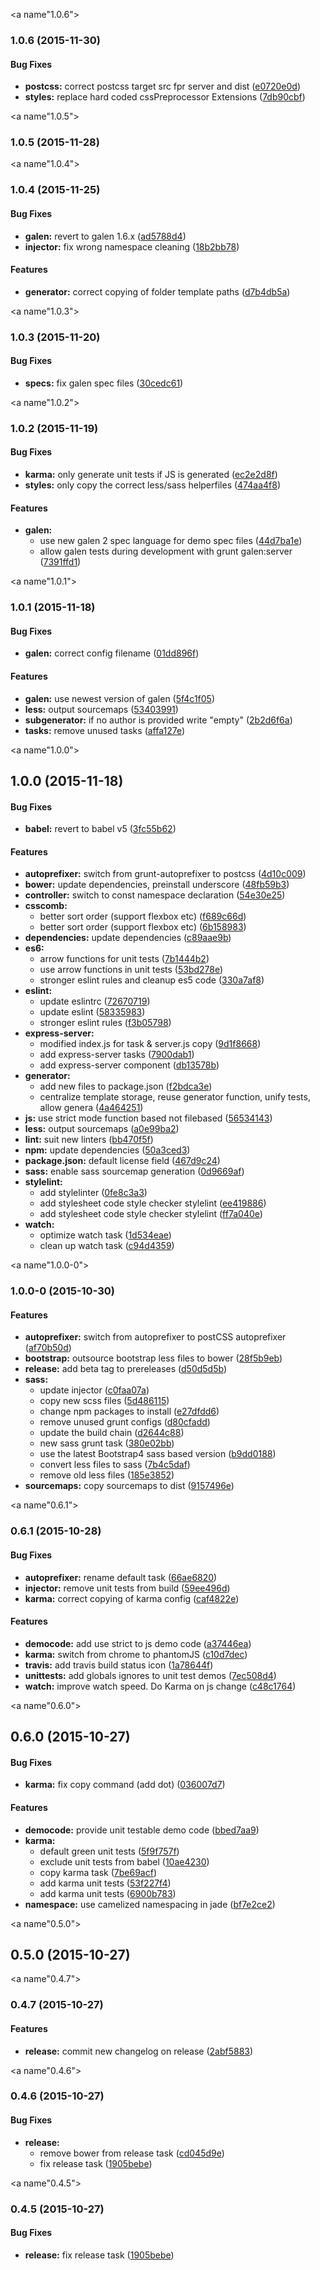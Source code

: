 <a name"1.0.6"></a>
### 1.0.6 (2015-11-30)


#### Bug Fixes

* **postcss:** correct postcss target src fpr server and dist ([e0720e0d](https://github.com/nexumAG/generator-atomic/commit/e0720e0d))
* **styles:** replace hard coded cssPreprocessor Extensions ([7db90cbf](https://github.com/nexumAG/generator-atomic/commit/7db90cbf))


<a name"1.0.5"></a>
### 1.0.5 (2015-11-28)


<a name"1.0.4"></a>
### 1.0.4 (2015-11-25)


#### Bug Fixes

* **galen:** revert to galen 1.6.x ([ad5788d4](https://github.com/nexumAG/generator-atomic/commit/ad5788d4))
* **injector:** fix wrong namespace cleaning ([18b2bb78](https://github.com/nexumAG/generator-atomic/commit/18b2bb78))


#### Features

* **generator:** correct copying of folder template paths ([d7b4db5a](https://github.com/nexumAG/generator-atomic/commit/d7b4db5a))


<a name"1.0.3"></a>
### 1.0.3 (2015-11-20)


#### Bug Fixes

* **specs:** fix galen spec files ([30cedc61](https://github.com/nexumAG/generator-atomic/commit/30cedc61))


<a name"1.0.2"></a>
### 1.0.2 (2015-11-19)


#### Bug Fixes

* **karma:** only generate unit tests if JS is generated ([ec2e2d8f](https://github.com/nexumAG/generator-atomic/commit/ec2e2d8f))
* **styles:** only copy the correct less/sass helperfiles ([474aa4f8](https://github.com/nexumAG/generator-atomic/commit/474aa4f8))


#### Features

* **galen:**
  * use new galen 2 spec language for demo spec files ([44d7ba1e](https://github.com/nexumAG/generator-atomic/commit/44d7ba1e))
  * allow galen tests during development with grunt galen:server ([7391ffd1](https://github.com/nexumAG/generator-atomic/commit/7391ffd1))


<a name"1.0.1"></a>
### 1.0.1 (2015-11-18)


#### Bug Fixes

* **galen:** correct config filename ([01dd896f](https://github.com/nexumAG/generator-atomic/commit/01dd896f))


#### Features

* **galen:** use newest version of galen ([5f4c1f05](https://github.com/nexumAG/generator-atomic/commit/5f4c1f05))
* **less:** output sourcemaps ([53403991](https://github.com/nexumAG/generator-atomic/commit/53403991))
* **subgenerator:** if no author is provided write "empty" ([2b2d6f6a](https://github.com/nexumAG/generator-atomic/commit/2b2d6f6a))
* **tasks:** remove unused tasks ([affa127e](https://github.com/nexumAG/generator-atomic/commit/affa127e))


<a name"1.0.0"></a>
## 1.0.0 (2015-11-18)


#### Bug Fixes

* **babel:** revert to babel v5 ([3fc55b62](https://github.com/nexumAG/generator-atomic/commit/3fc55b62))


#### Features

* **autoprefixer:** switch from grunt-autoprefixer to postcss ([4d10c009](https://github.com/nexumAG/generator-atomic/commit/4d10c009))
* **bower:** update dependencies, preinstall underscore ([48fb59b3](https://github.com/nexumAG/generator-atomic/commit/48fb59b3))
* **controller:** switch to const namespace declaration ([54e30e25](https://github.com/nexumAG/generator-atomic/commit/54e30e25))
* **csscomb:**
  * better sort order (support flexbox etc) ([f689c66d](https://github.com/nexumAG/generator-atomic/commit/f689c66d))
  * better sort order (support flexbox etc) ([6b158983](https://github.com/nexumAG/generator-atomic/commit/6b158983))
* **dependencies:** update dependencies ([c89aae9b](https://github.com/nexumAG/generator-atomic/commit/c89aae9b))
* **es6:**
  * arrow functions for unit tests ([7b1444b2](https://github.com/nexumAG/generator-atomic/commit/7b1444b2))
  * use arrow functions in unit tests ([53bd278e](https://github.com/nexumAG/generator-atomic/commit/53bd278e))
  * stronger eslint rules and cleanup es5 code ([330a7af8](https://github.com/nexumAG/generator-atomic/commit/330a7af8))
* **eslint:**
  * update eslintrc ([72670719](https://github.com/nexumAG/generator-atomic/commit/72670719))
  * update eslint ([58335983](https://github.com/nexumAG/generator-atomic/commit/58335983))
  * stronger eslint rules ([f3b05798](https://github.com/nexumAG/generator-atomic/commit/f3b05798))
* **express-server:**
  * modified index.js for task & server.js copy ([9d1f8668](https://github.com/nexumAG/generator-atomic/commit/9d1f8668))
  * add express-server tasks ([7900dab1](https://github.com/nexumAG/generator-atomic/commit/7900dab1))
  * add express-server component ([db13578b](https://github.com/nexumAG/generator-atomic/commit/db13578b))
* **generator:**
  * add new files to package.json ([f2bdca3e](https://github.com/nexumAG/generator-atomic/commit/f2bdca3e))
  * centralize template storage, reuse generator function, unify tests, allow genera ([4a464251](https://github.com/nexumAG/generator-atomic/commit/4a464251))
* **js:** use strict mode function based not filebased ([56534143](https://github.com/nexumAG/generator-atomic/commit/56534143))
* **less:** output sourcemaps ([a0e99ba2](https://github.com/nexumAG/generator-atomic/commit/a0e99ba2))
* **lint:** suit new linters ([bb470f5f](https://github.com/nexumAG/generator-atomic/commit/bb470f5f))
* **npm:** update dependencies ([50a3ced3](https://github.com/nexumAG/generator-atomic/commit/50a3ced3))
* **package.json:** default license field ([467d9c24](https://github.com/nexumAG/generator-atomic/commit/467d9c24))
* **sass:** enable sass sourcemap generation ([0d9669af](https://github.com/nexumAG/generator-atomic/commit/0d9669af))
* **stylelint:**
  * add stylelinter ([0fe8c3a3](https://github.com/nexumAG/generator-atomic/commit/0fe8c3a3))
  * add stylesheet code style checker stylelint ([ee419886](https://github.com/nexumAG/generator-atomic/commit/ee419886))
  * add stylesheet code style checker stylelint ([ff7a040e](https://github.com/nexumAG/generator-atomic/commit/ff7a040e))
* **watch:**
  * optimize watch task ([1d534eae](https://github.com/nexumAG/generator-atomic/commit/1d534eae))
  * clean up watch task ([c94d4359](https://github.com/nexumAG/generator-atomic/commit/c94d4359))


<a name"1.0.0-0"></a>
### 1.0.0-0 (2015-10-30)


#### Features

* **autoprefixer:** switch from autoprefixer to postCSS autoprefixer ([af70b50d](https://github.com/nexumAG/generator-atomic/commit/af70b50d))
* **bootstrap:** outsource bootstrap less files to bower ([28f5b9eb](https://github.com/nexumAG/generator-atomic/commit/28f5b9eb))
* **release:** add beta tag to prereleases ([d50d5d5b](https://github.com/nexumAG/generator-atomic/commit/d50d5d5b))
* **sass:**
  * update injector ([c0faa07a](https://github.com/nexumAG/generator-atomic/commit/c0faa07a))
  * copy new scss files ([5d486115](https://github.com/nexumAG/generator-atomic/commit/5d486115))
  * change npm packages to install ([e27dfdd6](https://github.com/nexumAG/generator-atomic/commit/e27dfdd6))
  * remove unused grunt configs ([d80cfadd](https://github.com/nexumAG/generator-atomic/commit/d80cfadd))
  * update the build chain ([d2644c88](https://github.com/nexumAG/generator-atomic/commit/d2644c88))
  * new sass grunt task ([380e02bb](https://github.com/nexumAG/generator-atomic/commit/380e02bb))
  * use the latest Bootstrap4 sass based version ([b9dd0188](https://github.com/nexumAG/generator-atomic/commit/b9dd0188))
  * convert less files to sass ([7b4c5daf](https://github.com/nexumAG/generator-atomic/commit/7b4c5daf))
  * remove old less files ([185e3852](https://github.com/nexumAG/generator-atomic/commit/185e3852))
* **sourcemaps:** copy sourcemaps to dist ([9157496e](https://github.com/nexumAG/generator-atomic/commit/9157496e))


<a name"0.6.1"></a>
### 0.6.1 (2015-10-28)


#### Bug Fixes

* **autoprefixer:** rename default task ([66ae6820](https://github.com/nexumAG/generator-atomic/commit/66ae6820))
* **injector:** remove unit tests from build ([59ee496d](https://github.com/nexumAG/generator-atomic/commit/59ee496d))
* **karma:** correct copying of karma config ([caf4822e](https://github.com/nexumAG/generator-atomic/commit/caf4822e))


#### Features

* **democode:** add use strict to js demo code ([a37446ea](https://github.com/nexumAG/generator-atomic/commit/a37446ea))
* **karma:** switch from chrome to phantomJS ([c10d7dec](https://github.com/nexumAG/generator-atomic/commit/c10d7dec))
* **travis:** add travis build status icon ([1a78644f](https://github.com/nexumAG/generator-atomic/commit/1a78644f))
* **unittests:** add globals ignores to unit test demos ([7ec508d4](https://github.com/nexumAG/generator-atomic/commit/7ec508d4))
* **watch:** improve watch speed. Do Karma on js change ([c48c1764](https://github.com/nexumAG/generator-atomic/commit/c48c1764))


<a name"0.6.0"></a>
## 0.6.0 (2015-10-27)


#### Bug Fixes

* **karma:** fix copy command (add dot) ([036007d7](https://github.com/nexumAG/generator-atomic/commit/036007d7))


#### Features

* **democode:** provide unit testable demo code ([bbed7aa9](https://github.com/nexumAG/generator-atomic/commit/bbed7aa9))
* **karma:**
  * default green unit tests ([5f9f757f](https://github.com/nexumAG/generator-atomic/commit/5f9f757f))
  * exclude unit tests from babel ([10ae4230](https://github.com/nexumAG/generator-atomic/commit/10ae4230))
  * copy karma task ([7be69acf](https://github.com/nexumAG/generator-atomic/commit/7be69acf))
  * add karma unit tests ([53f227f4](https://github.com/nexumAG/generator-atomic/commit/53f227f4))
  * add karma unit tests ([6900b783](https://github.com/nexumAG/generator-atomic/commit/6900b783))
* **namespace:** use camelized namespacing in jade ([bf7e2ce2](https://github.com/nexumAG/generator-atomic/commit/bf7e2ce2))


<a name"0.5.0"></a>
## 0.5.0 (2015-10-27)



<a name"0.4.7"></a>
### 0.4.7 (2015-10-27)


#### Features

* **release:** commit new changelog on release ([2abf5883](https://github.com/nexumAG/generator-atomic/commit/2abf5883))


<a name"0.4.6"></a>
### 0.4.6 (2015-10-27)


#### Bug Fixes

* **release:**
  * remove bower from release task ([cd045d9e](https://github.com/nexumAG/generator-atomic/commit/cd045d9e))
  * fix release task ([1905bebe](https://github.com/nexumAG/generator-atomic/commit/1905bebe))


<a name"0.4.5"></a>
### 0.4.5 (2015-10-27)


#### Bug Fixes

* **release:** fix release task ([1905bebe](https://github.com/nexumAG/generator-atomic/commit/1905bebe))

